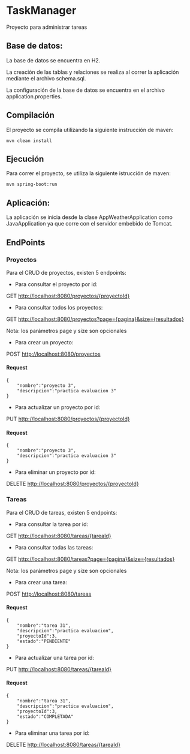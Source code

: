 # TaskManager

Proyecto para administrar tareas

## Base de datos: 
La base de datos se encuentra en H2.

La creación de las tablas y relaciones se realiza al correr la aplicación mediante el archivo schema.sql.

La configuración de la base de datos se encuentra en el archivo application.properties.

## Compilación

El proyecto se compila utilizando la siguiente instrucción de maven:

```
mvn clean install
```

## Ejecución

Para correr el proyecto, se utiliza la siguiente istrucción de maven:

```
mvn spring-boot:run
```

## Aplicación: 
La aplicación se inicia desde la clase AppWeatherApplication como JavaApplication ya que corre con el servidor embebido de Tomcat.

## EndPoints

### Proyectos

Para el CRUD de proyectos, existen 5 endpoints:

- Para consultar el proyecto por id:

GET [http://localhost:8080/proyectos/{proyectoId}](http://localhost:8080/proyectos/{proyectoId})

- Para consultar todos los proyectos:

GET [http://localhost:8080/proyectos?page={pagina}&size={resultados}](http://localhost:8080/proyectos?page={pagina}&size={resultados})

Nota: los parámetros page y size son opcionales

- Para crear un proyecto:

POST [http://localhost:8080/proyectos](http://localhost:8080/proyectos)

#### Request
```
{
    "nombre":"proyecto 3",
    "descripcion":"practica evaluacion 3"
}
```

- Para actualizar un proyecto por id:

PUT [http://localhost:8080/proyectos/{proyectoId}](http://localhost:8080/proyectos/{proyectoId})

#### Request
```
{
    "nombre":"proyecto 3",
    "descripcion":"practica evaluacion 3"
}
```

- Para eliminar un proyecto por id:

DELETE [http://localhost:8080/proyectos/{proyectoId}](http://localhost:8080/proyectos/{proyectoId})

### Tareas

Para el CRUD de tareas, existen 5 endpoints:

- Para consultar la tarea por id:

GET [http://localhost:8080/tareas/{tareaId}](http://localhost:8080/tareas/{proyectoId})

- Para consultar todas las tareas:

GET [http://localhost:8080/tareas?page={pagina}&size={resultados}](http://localhost:8080/tareas?page={pagina}&size={resultados})

Nota: los parámetros page y size son opcionales

- Para crear una tarea:

POST [http://localhost:8080/tareas](http://localhost:8080/tareas)

#### Request
```
{
    "nombre":"tarea 31",
    "descripcion":"practica evaluacion",
    "proyectoId":3,
    "estado":"PENDIENTE"
}
```

- Para actualizar una tarea por id:

PUT [http://localhost:8080/tareas/{tareaId}](http://localhost:8080/tareas/{tareaId})

#### Request
```
{
    "nombre":"tarea 31",
    "descripcion":"practica evaluacion",
    "proyectoId":3,
    "estado":"COMPLETADA"
}
```

- Para eliminar una tarea por id:

DELETE [http://localhost:8080/tareas/{tareaId}](http://localhost:8080/tareas/{tareaId})